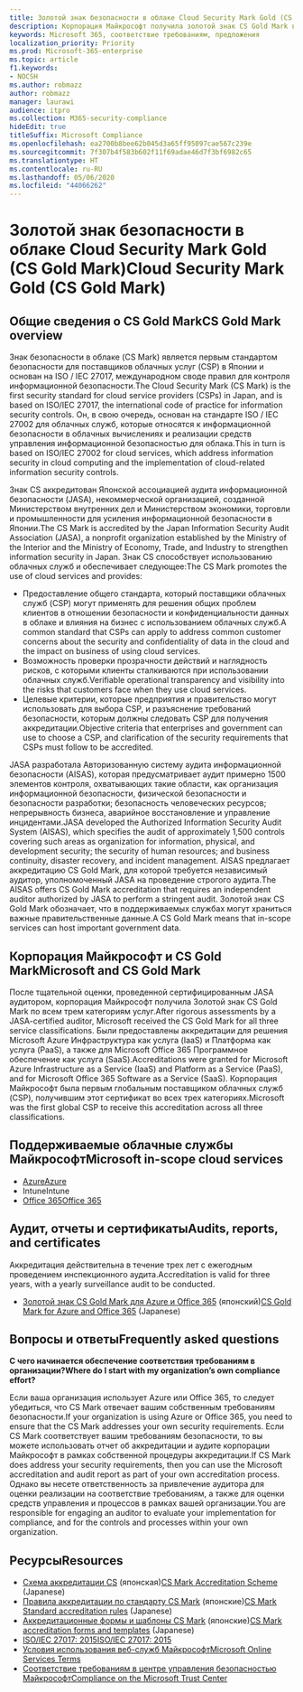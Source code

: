 ```yaml
---
title: Золотой знак безопасности в облаке Cloud Security Mark Gold (CS Gold Mark)
description: Корпорация Майкрософт получила золотой знак CS Gold Mark в Японии для Azure (IaaS и PaaS) и Office 365 (SaaS).
keywords: Microsoft 365, соответствие требованиям, предложения
localization_priority: Priority
ms.prod: Microsoft-365-enterprise
ms.topic: article
f1.keywords:
- NOCSH
ms.author: robmazz
author: robmazz
manager: laurawi
audience: itpro
ms.collection: M365-security-compliance
hideEdit: true
titleSuffix: Microsoft Compliance
ms.openlocfilehash: ea2700b8bee62b045d3a65ff95097cae567c239e
ms.sourcegitcommit: 7f307b4f583b602f11f69adae46d7f3bf6982c65
ms.translationtype: HT
ms.contentlocale: ru-RU
ms.lasthandoff: 05/06/2020
ms.locfileid: "44066262"
---
```

# <a name="cloud-security-mark-gold-cs-gold-mark"></a><span data-ttu-id="fc19f-104">Золотой знак безопасности в облаке Cloud Security Mark Gold (CS Gold Mark)</span><span class="sxs-lookup"><span data-stu-id="fc19f-104">Cloud Security Mark Gold (CS Gold Mark)</span></span>

## <a name="cs-gold-mark-overview"></a><span data-ttu-id="fc19f-105">Общие сведения о CS Gold Mark</span><span class="sxs-lookup"><span data-stu-id="fc19f-105">CS Gold Mark overview</span></span>

<span data-ttu-id="fc19f-106">Знак безопасности в облаке (CS Mark) является первым стандартом безопасности для поставщиков облачных услуг (CSP) в Японии и основан на ISO / IEC 27017, международном своде правил для контроля информационной безопасности.</span><span class="sxs-lookup"><span data-stu-id="fc19f-106">The Cloud Security Mark (CS Mark) is the first security standard for cloud service providers (CSPs) in Japan, and is based on ISO/IEC 27017, the international code of practice for information security controls.</span></span> <span data-ttu-id="fc19f-107">Он, в свою очередь, основан на стандарте ISO / IEC 27002 для облачных служб, которые относятся к информационной безопасности в облачных вычислениях и реализации средств управления информационной безопасностью для облака.</span><span class="sxs-lookup"><span data-stu-id="fc19f-107">This in turn is based on ISO/IEC 27002 for cloud services, which address information security in cloud computing and the implementation of cloud-related information security controls.</span></span>

<span data-ttu-id="fc19f-108">Знак CS аккредитован Японской ассоциацией аудита информационной безопасности (JASA), некоммерческой организацией, созданной Министерством внутренних дел и Министерством экономики, торговли и промышленности для усиления информационной безопасности в Японии.</span><span class="sxs-lookup"><span data-stu-id="fc19f-108">The CS Mark is accredited by the Japan Information Security Audit Association (JASA), a nonprofit organization established by the Ministry of the Interior and the Ministry of Economy, Trade, and Industry to strengthen information security in Japan.</span></span> <span data-ttu-id="fc19f-109">Знак CS способствует использованию облачных служб и обеспечивает следующее:</span><span class="sxs-lookup"><span data-stu-id="fc19f-109">The CS Mark promotes the use of cloud services and provides:</span></span>

- <span data-ttu-id="fc19f-110">Предоставление общего стандарта, который поставщики облачных служб (CSP) могут применять для решения общих проблем клиентов в отношении безопасности и конфиденциальности данных в облаке и влияния на бизнес с использованием облачных служб.</span><span class="sxs-lookup"><span data-stu-id="fc19f-110">A common standard that CSPs can apply to address common customer concerns about the security and confidentiality of data in the cloud and the impact on business of using cloud services.</span></span>
- <span data-ttu-id="fc19f-111">Возможность проверки прозрачности действий и наглядность рисков, с которыми клиенты сталкиваются при использовании облачных служб.</span><span class="sxs-lookup"><span data-stu-id="fc19f-111">Verifiable operational transparency and visibility into the risks that customers face when they use cloud services.</span></span>
- <span data-ttu-id="fc19f-112">Целевые критерии, которые предприятия и правительство могут использовать для выбора CSP, и разъяснение требований безопасности, которым должны следовать CSP для получения аккредитации.</span><span class="sxs-lookup"><span data-stu-id="fc19f-112">Objective criteria that enterprises and government can use to choose a CSP, and clarification of the security requirements that CSPs must follow to be accredited.</span></span>

<span data-ttu-id="fc19f-113">JASA разработала Авторизованную систему аудита информационной безопасности (AISAS), которая предусматривает аудит примерно 1500 элементов контроля, охватывающих такие области, как организация информационной безопасности, физической безопасности и безопасности разработки; безопасность человеческих ресурсов; непрерывность бизнеса, аварийное восстановление и управление инцидентами.</span><span class="sxs-lookup"><span data-stu-id="fc19f-113">JASA developed the Authorized Information Security Audit System (AISAS), which specifies the audit of approximately 1,500 controls covering such areas as organization for information, physical, and development security; the security of human resources; and business continuity, disaster recovery, and incident management.</span></span> <span data-ttu-id="fc19f-114">AISAS предлагает аккредитацию CS Gold Mark, для которой требуется независимый аудитор, уполномоченный JASA на проведение строгого аудита.</span><span class="sxs-lookup"><span data-stu-id="fc19f-114">The AISAS offers CS Gold Mark accreditation that requires an independent auditor authorized by JASA to perform a stringent audit.</span></span> <span data-ttu-id="fc19f-115">Золотой знак CS Gold Mark обозначает, что в поддерживаемых службах могут храниться важные правительственные данные.</span><span class="sxs-lookup"><span data-stu-id="fc19f-115">A CS Gold Mark means that in-scope services can host important government data.</span></span>

## <a name="microsoft-and-cs-gold-mark"></a><span data-ttu-id="fc19f-116">Корпорация Майкрософт и CS Gold Mark</span><span class="sxs-lookup"><span data-stu-id="fc19f-116">Microsoft and CS Gold Mark</span></span>

<span data-ttu-id="fc19f-117">После тщательной оценки, проведенной сертифицированным JASA аудитором, корпорация Майкрософт получила Золотой знак CS Gold Mark по всем трем категориям услуг.</span><span class="sxs-lookup"><span data-stu-id="fc19f-117">After rigorous assessments by a JASA-certified auditor, Microsoft received the CS Gold Mark for all three service classifications.</span></span> <span data-ttu-id="fc19f-118">Были предоставлены аккредитации для решения Microsoft Azure Инфраструктура как услуга (IaaS) и Платформа как услуга (PaaS), а также для Microsoft Office 365 Программное обеспечение как услуга (SaaS).</span><span class="sxs-lookup"><span data-stu-id="fc19f-118">Accreditations were granted for Microsoft Azure Infrastructure as a Service (IaaS) and Platform as a Service (PaaS), and for Microsoft Office 365 Software as a Service (SaaS).</span></span> <span data-ttu-id="fc19f-119">Корпорация Майкрософт была первым глобальным поставщиком облачных служб (CSP), получившим этот сертификат во всех трех категориях.</span><span class="sxs-lookup"><span data-stu-id="fc19f-119">Microsoft was the first global CSP to receive this accreditation across all three classifications.</span></span>

## <a name="microsoft-in-scope-cloud-services"></a><span data-ttu-id="fc19f-120">Поддерживаемые облачные службы Майкрософт</span><span class="sxs-lookup"><span data-stu-id="fc19f-120">Microsoft in-scope cloud services</span></span>

- [<span data-ttu-id="fc19f-121">Azure</span><span class="sxs-lookup"><span data-stu-id="fc19f-121">Azure</span></span>](https://aka.ms/AzureCompliance)
- <span data-ttu-id="fc19f-122">Intune</span><span class="sxs-lookup"><span data-stu-id="fc19f-122">Intune</span></span>
- [<span data-ttu-id="fc19f-123">Office 365</span><span class="sxs-lookup"><span data-stu-id="fc19f-123">Office 365</span></span>](https://go.microsoft.com/fwlink/p/?LinkID=2077751)

## <a name="audits-reports-and-certificates"></a><span data-ttu-id="fc19f-124">Аудит, отчеты и сертификаты</span><span class="sxs-lookup"><span data-stu-id="fc19f-124">Audits, reports, and certificates</span></span>

<span data-ttu-id="fc19f-125">Аккредитация действительна в течение трех лет с ежегодным проведением инспекционного аудита.</span><span class="sxs-lookup"><span data-stu-id="fc19f-125">Accreditation is valid for three years, with a yearly surveillance audit to be conducted.</span></span>

- <span data-ttu-id="fc19f-126">[Золотой знак CS Gold Mark для Azure и Office 365](https://jcispa.jasa.jp/cs_mark_co/cs_gold_mark_co/) (японский)</span><span class="sxs-lookup"><span data-stu-id="fc19f-126">[CS Gold Mark for Azure and Office 365](https://jcispa.jasa.jp/cs_mark_co/cs_gold_mark_co/) (Japanese)</span></span>

## <a name="frequently-asked-questions"></a><span data-ttu-id="fc19f-127">Вопросы и ответы</span><span class="sxs-lookup"><span data-stu-id="fc19f-127">Frequently asked questions</span></span>

<span data-ttu-id="fc19f-128">**С чего начинается обеспечение соответствия требованиям в организации?**</span><span class="sxs-lookup"><span data-stu-id="fc19f-128">**Where do I start with my organization’s own compliance effort?**</span></span>

<span data-ttu-id="fc19f-129">Если ваша организация использует Azure или Office 365, то следует убедиться, что CS Mark отвечает вашим собственным требованиям безопасности.</span><span class="sxs-lookup"><span data-stu-id="fc19f-129">If your organization is using Azure or Office 365, you need to ensure that the CS Mark addresses your own security requirements.</span></span> <span data-ttu-id="fc19f-130">Если CS Mark соответствует вашим требованиям безопасности, то вы можете использовать отчет об аккредитации и аудите корпорации Майкрософт в рамках собственной процедуры аккредитации.</span><span class="sxs-lookup"><span data-stu-id="fc19f-130">If CS Mark does address your security requirements, then you can use the Microsoft accreditation and audit report as part of your own accreditation process.</span></span> <span data-ttu-id="fc19f-131">Однако вы несете ответственность за привлечение аудитора для оценки реализации на соответствие требованиям, а также для оценки средств управления и процессов в рамках вашей организации.</span><span class="sxs-lookup"><span data-stu-id="fc19f-131">You are responsible for engaging an auditor to evaluate your implementation for compliance, and for the controls and processes within your own organization.</span></span>

## <a name="resources"></a><span data-ttu-id="fc19f-132">Ресурсы</span><span class="sxs-lookup"><span data-stu-id="fc19f-132">Resources</span></span>

- <span data-ttu-id="fc19f-133">[Схема аккредитации CS](https://jcispa.jasa.jp/cloud_security/) (японская)</span><span class="sxs-lookup"><span data-stu-id="fc19f-133">[CS Mark Accreditation Scheme](https://jcispa.jasa.jp/cloud_security/) (Japanese)</span></span>
- <span data-ttu-id="fc19f-134">[Правила аккредитации по стандарту CS Mark](https://jcispa.jasa.jp/cloud_security/jcispa_regulation/) (японские)</span><span class="sxs-lookup"><span data-stu-id="fc19f-134">[CS Mark Standard accreditation rules](https://jcispa.jasa.jp/cloud_security/jcispa_regulation/) (Japanese)</span></span>
- <span data-ttu-id="fc19f-135">[Аккредитационные формы и шаблоны CS Mark](https://jcispa.jasa.jp/cloud_security/jcispa_regulation_form/) (японские)</span><span class="sxs-lookup"><span data-stu-id="fc19f-135">[CS Mark accreditation forms and templates](https://jcispa.jasa.jp/cloud_security/jcispa_regulation_form/) (Japanese)</span></span>
- [<span data-ttu-id="fc19f-136">ISO/IEC 27017: 2015</span><span class="sxs-lookup"><span data-stu-id="fc19f-136">ISO/IEC 27017: 2015</span></span>](https://www.iso.org/iso/home/store/catalogue_tc/catalogue_detail.htm?csnumber=43757)
- [<span data-ttu-id="fc19f-137">Условия использования веб-служб Майкрософт</span><span class="sxs-lookup"><span data-stu-id="fc19f-137">Microsoft Online Services Terms</span></span>](https://aka.ms/Online-Services-Terms)
- [<span data-ttu-id="fc19f-138">Соответствие требованиям в центре управления безопасностью Майкрософт</span><span class="sxs-lookup"><span data-stu-id="fc19f-138">Compliance on the Microsoft Trust Center</span></span>](https://www.microsoft.com/trust-center/compliance/compliance-overview)
